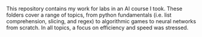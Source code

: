 This repository contains my work for labs in an AI course I took. These folders cover a range of topics, from python fundamentals (i.e. list comprehension, slicing, and regex) to algorithmic games to neural networks from scratch. In all topics, a focus on efficiency and speed was stressed. 
